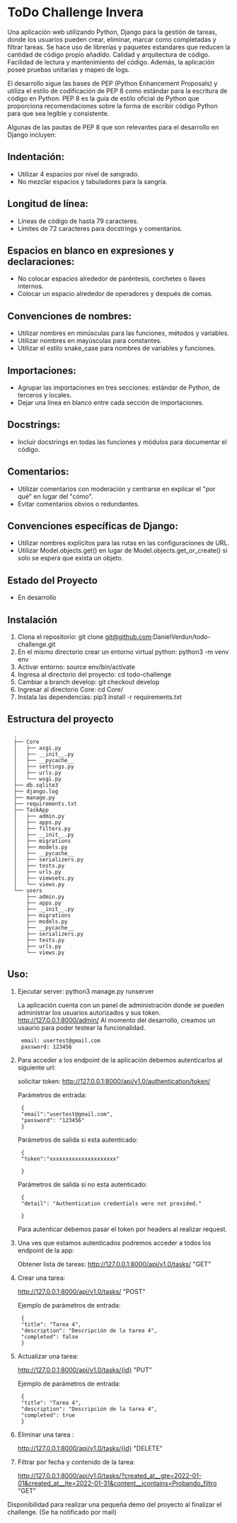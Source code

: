 
# ToDo Challenge Invera

Una aplicación web utilizando Python, Django para la gestión de tareas, donde los usuarios pueden crear, eliminar, marcar como completadas y filtrar tareas. Se hace uso de librerías y paquetes estandares que reducen la cantidad de código propio añadido. Calidad y arquitectura de código. Facilidad de lectura y mantenimiento del código. Además, la aplicación poseé pruebas unitarias y mapeo de logs.

El desarrollo sigue las bases de PEP (Python Enhancement Proposals) y utiliza el estilo de codificación de PEP 8 como estándar para la escritura de código en Python. PEP 8 es la guía de estilo oficial de Python que proporciona recomendaciones sobre la forma de escribir código Python para que sea legible y consistente.

Algunas de las pautas de PEP 8 que son relevantes para el desarrollo en Django incluyen:

## Indentación:

  - Utilizar 4 espacios por nivel de sangrado.
  - No mezclar espacios y tabuladores para la sangría.

## Longitud de línea:

  - Líneas de código de hasta 79 caracteres.
  - Límites de 72 caracteres para docstrings y comentarios.

## Espacios en blanco en expresiones y declaraciones:

  - No colocar espacios alrededor de paréntesis, corchetes o llaves internos.
  - Colocar un espacio alrededor de operadores y después de comas.

## Convenciones de nombres:

  - Utilizar nombres en minúsculas para las funciones, métodos y variables.
  - Utilizar nombres en mayúsculas para constantes.
  - Utilizar el estilo snake_case para nombres de variables y funciones.

## Importaciones:

  - Agrupar las importaciones en tres secciones: estándar de Python, de terceros y locales.
  - Dejar una línea en blanco entre cada sección de importaciones.

## Docstrings:

  - Incluir docstrings en todas las funciones y módulos para documentar el código.

## Comentarios:

  - Utilizar comentarios con moderación y centrarse en explicar el "por qué" en lugar del "cómo".
  - Evitar comentarios obvios o redundantes.

## Convenciones específicas de Django:

  - Utilizar nombres explícitos para las rutas en las configuraciones de URL.
  - Utilizar Model.objects.get() en lugar de Model.objects.get_or_create() si solo se espera que exista un objeto.  


## Estado del Proyecto

  - En desarrollo
 

## Instalación

  1. Clona el repositorio: git clone git@github.com:DanielVerdun/todo-challenge.git
  2. En el mismo directorio crear un entorno virtual python: python3 -m venv env
  3. Activar entorno: source env/bin/activate
  4. Ingresa al directorio del proyecto: cd todo-challenge
  5. Cambiar a branch develop: git checkout develop
  6. Ingresar al directorio Core: cd Core/
  7. Instala las dependencias: pip3 install -r requirements.txt

## Estructura del proyecto
	  .
	  ├── Core
	  │   ├── asgi.py
	  │   ├── __init__.py
	  │   ├── __pycache__
	  │   ├── settings.py
	  │   ├── urls.py
	  │   └── wsgi.py
	  ├── db.sqlite3
	  ├── django.log
	  ├── manage.py
	  ├── requirements.txt
	  ├── TaskApp
	  │   ├── admin.py
	  │   ├── apps.py
	  │   ├── filters.py
	  │   ├── __init__.py
	  │   ├── migrations
	  │   ├── models.py
	  │   ├── __pycache__
	  │   ├── serializers.py
	  │   ├── tests.py
	  │   ├── urls.py
	  │   ├── viewsets.py
	  │   └── views.py
	  └── users
	      ├── admin.py
	      ├── apps.py
	      ├── __init__.py
	      ├── migrations
	      ├── models.py
	      ├── __pycache__
	      ├── serializers.py
	      ├── tests.py
	      ├── urls.py
	      └── views.py



## Uso:

1. Ejecutar server: python3 manage.py runserver

	La aplicación cuenta con un panel de administración donde se pueden administrar los usuarios autorizados y sus token. 
	http://127.0.0.1:8000/admin/
	Al momento del desarrollo, creamos un usaurio para poder testear la funcionalidad.
	
		email: usertest@gmail.com
		password: 123456

2. Para acceder a los endpoint de la aplicación debemos autenticarlos al siguiente url:

	solicitar token:
		http://127.0.0.1:8000/api/v1.0/authentication/token/
	
	Parámetros de entrada:

		{
		"email":"usertest@gmail.com",
		"password": "123456"
		}
	
	Parámetros de salida si esta autenticado:

	 	{
		"token":"xxxxxxxxxxxxxxxxxxxxx"
		
		}

	
	Parámetros de salida si no esta autenticado:
	
	 	{
		"detail": "Authentication credentials were not provided."
		
		}
		
	Para autenticar debemos pasar el token por headers al realizar request.

3. Una ves que estamos autenticados podremos acceder a todos los endpoint de la app:

	Obtener lista de tareas:
		http://127.0.0.1:8000/api/v1.0/tasks/  "GET"


4. Crear una tarea:
   
   	http://127.0.0.1:8000/api/v1.0/tasks/   "POST"

	Ejemplo de parámetros de entrada:

		{
		"title": "Tarea 4",
		"description": "Descripción de la tarea 4",
		"completed": false
		}
	
	
5. Actualizar una tarea:
   
	http://127.0.0.1:8000/api/v1.0/tasks/{id} "PUT"
	
	Ejemplo de parámetros de entrada:

		{
		"title": "Tarea 4",
		"description": "Descripción de la tarea 4",
		"completed": true
		}

6. Eliminar una tarea :
   
   	http://127.0.0.1:8000/api/v1.0/tasks/{id} "DELETE"


7. Filtrar por fecha y contenido de la tarea:
    
	http://127.0.0.1:8000/api/v1.0/tasks/?created_at__gte=2022-01-01&created_at__lte=2022-01-31&content__icontains=Probando_filtro "GET"

 
	
Disponibilidad para realizar una pequeña demo del proyecto al finalizar el challenge. (Se ha notificado por mail)
